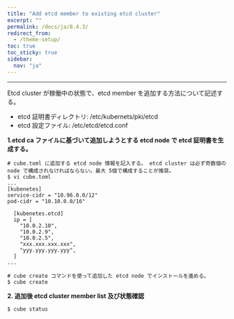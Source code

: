```yaml
---
title: "Add etcd member to existing etcd cluster"
excerpt: ""
permalink: /docs/ja/8.4.3/
redirect_from:
  - /theme-setup/
toc: true
toc_sticky: true
sidebar:
  nav: "ja"
---
```


---
Etcd cluster が稼働中の状態で、etcd member を追加する方法について記述する。

* etcd 証明書ディレクトリ: /etc/kubernets/pki/etcd
* etcd 設定ファイル: /etc/etcd/etcd.conf

**1.etcd ca ファイルに基づいて追加しようとする etcd node で etcd 証明書を生成する。**

```
# cube.toml に追加する etcd node 情報を記入する。 etcd cluster は必ず奇数個の  node で構成されなければならない。最大 5個で構成することが推奨。
$ vi cube.toml
...
[kubenetes]
service-cidr = "10.96.0.0/12"
pod-cidr = "10.10.0.0/16"

  [kubenetes.etcd]
  ip = [
    "10.0.2.10",
    "10.0.2.9",
    "10.0.2.5",
    "xxx.xxx.xxx.xxx",
    "yyy.yyy.yyy.yyy",            
  ]
...

# cube create コマンドを使って追加した etcd node でインストールを進める。
$ cube create
```

**2. 追加後 etcd cluster member list 及び状態確認**

```
$ cube status
```
